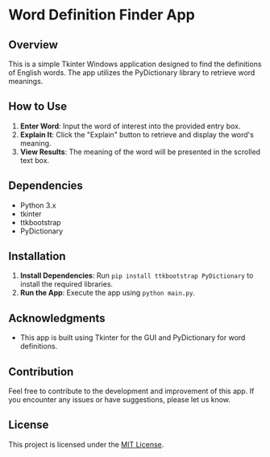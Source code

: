 # Word Definition Finder App

## Overview
This is a simple Tkinter Windows application designed to find the definitions of English words. The app utilizes the PyDictionary library to retrieve word meanings.

## How to Use
1. **Enter Word**: Input the word of interest into the provided entry box.
2. **Explain It**: Click the "Explain" button to retrieve and display the word's meaning.
3. **View Results**: The meaning of the word will be presented in the scrolled text box.

## Dependencies
- Python 3.x
- tkinter
- ttkbootstrap
- PyDictionary

## Installation
1. **Install Dependencies**: Run `pip install ttkbootstrap PyDictionary` to install the required libraries.
2. **Run the App**: Execute the app using `python main.py`.

## Acknowledgments
- This app is built using Tkinter for the GUI and PyDictionary for word definitions.

## Contribution
Feel free to contribute to the development and improvement of this app. If you encounter any issues or have suggestions, please let us know.

## License
This project is licensed under the [MIT License](LICENSE).
